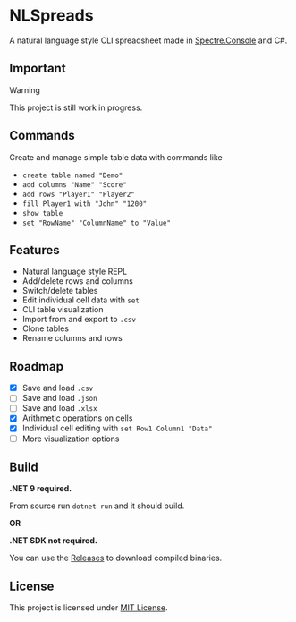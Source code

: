 # NLSpreads
A natural language style CLI spreadsheet made in [Spectre.Console](https://github.com/spectreconsole/spectre.console) and C#.

## Important
> [!WARNING]
> This project is still work in progress.

## Commands
Create and manage simple table data with commands like

- ``create table named "Demo"``
- ``add columns "Name" "Score"``
- ``add rows "Player1" "Player2"``
- ``fill Player1 with "John" "1200"``
- ``show table``
- `set "RowName" "ColumnName" to "Value"`

## Features

- Natural language style REPL
- Add/delete rows and columns
- Switch/delete tables
- Edit individual cell data with `set`
- CLI table visualization
- Import from and export to `.csv`
- Clone tables
- Rename columns and rows

## Roadmap

- [x] Save and load `.csv`
- [ ] Save and load `.json`
- [ ] Save and load `.xlsx`
- [x] Arithmetic operations on cells
- [x] Individual cell editing with `set Row1 Column1 "Data"`
- [ ] More visualization options

## Build

**.NET 9 required.**

From source run `dotnet run` and it should build.

**OR**

**.NET SDK not required.**

You can use the [Releases](https://github.com/Zank613/NLSpreads/releases) to download compiled binaries.

## License

This project is licensed under [MIT License](./LICENSE).